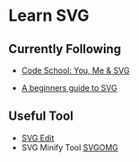 # Learn SVG 

## Currently Following

* [Code School: You, Me & SVG](https://app.pluralsight.com/library/courses/code-school-you-me-svg/table-of-contents)  

* [A beginners guide to SVG](https://www.youtube.com/watch?v=ZJSCl6XEdP8&list=PL4-IK0AVhVjP0EeV513_b30lhGRTfMbYd)


## Useful Tool

* [SVG Edit](https://svg-edit.github.io/svgedit/releases/latest/editor/svg-editor.html)
*  SVG Minify Tool [SVGOMG](https://jakearchibald.github.io/svgomg/)